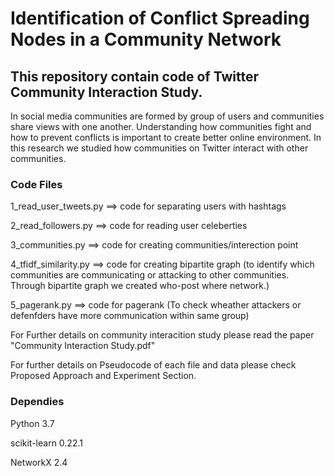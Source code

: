 
# Identification of Conflict Spreading Nodes in a Community Network

## This repository contain code of Twitter Community Interaction Study.


In social media communities are formed by group of users and communities share views with one another. Understanding how communities fight 
and how to prevent conflicts is important to create better online environment. In this research we studied how communities on Twitter interact with other communities.

### Code Files
1_read_user_tweets.py	==>	code for separating users with hashtags

2_read_followers.py	==>	code for reading user celeberties

3_communities.py	==>	code for creating communities/interection point

4_tfidf_similarity.py	==>	code for creating bipartite graph (to identify which communities are communicating or attacking to other communities. Through bipartite graph we created who-post where network.)

5_pagerank.py		==>	code for pagerank (To check wheather attackers or defenfders have more communication within same group)

For Further details on community interacition study please read the paper "Community Interaction Study.pdf"

For further details on Pseudocode of each file and data please check Proposed Approach and Experiment Section.

### Dependies 
Python 3.7

scikit-learn 0.22.1

NetworkX 2.4

